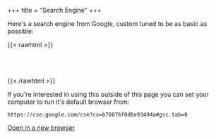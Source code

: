 +++
title = "Search Engine"
+++

Here's a search engine from Google, custom tuned to be as basic as possible:

{{< rawhtml >}}
<script async src="https://cse.google.com/cse.js?cx=b70876f0d6e93494a">
</script>
<div class="gcse-search"></div>
<br><br><br>
{{< /rawhtml >}}




If you're interested in using this outside of this page you can set your computer to run it's default browser from:
```
https://cse.google.com/cse?cx=b70876f0d6e93494a#gsc.tab=0
```

[Open in a new browser](https://cse.google.com/cse?cx=b70876f0d6e93494a#gsc.tab=0)